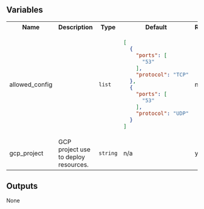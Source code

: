 ## Variables

<table>
<tr><th>Name</th><th>Description</th><th>Type</th><th>Default</th> <th>Required</th></tr>
<tr>
<td>allowed_config</td>
<td></td>
<td>

`list`</td>
<td>

```json
[
  {
    "ports": [
      "53"
    ],
    "protocol": "TCP"
  },
  {
    "ports": [
      "53"
    ],
    "protocol": "UDP"
  }
]
```
</td>
<td>no</td>
</tr>
<tr>
<td>gcp_project</td>
<td>GCP project use to deploy resources.</td>
<td>

`string`</td>
<td>

n/a</td>
<td>yes</td>
</tr>
</table>

## Outputs

None

